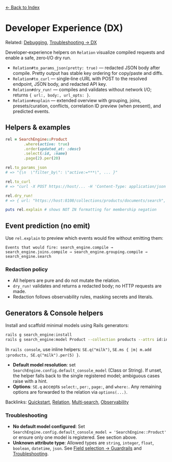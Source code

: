 [← Back to Index](./index.md)

# Developer Experience (DX)

Related: [Debugging](./debugging.md), [Troubleshooting → DX](./troubleshooting.md#dx)

Developer‑experience helpers on `Relation` visualize compiled requests and enable a safe, zero‑I/O dry run.

- `Relation#to_params_json(pretty: true)` — redacted JSON body after compile. Pretty output has stable key ordering for copy/paste and diffs.
- `Relation#to_curl` — single‑line cURL with POST to the resolved endpoint, JSON body, and redacted API key.
- `Relation#dry_run!` — compiles and validates without network I/O; returns `{ url:, body:, url_opts: }`.
- `Relation#explain` — extended overview with grouping, joins, presets/curation, conflicts, correlation ID preview (when present), and predicted events.

## Helpers & examples

```ruby
rel = SearchEngine::Product
        .where(active: true)
        .order(updated_at: :desc)
        .select(:id, :name)
        .page(2).per(20)

rel.to_params_json
# => "{\n  \"filter_by\": \"active:=***\", ... }"

rel.to_curl
# => "curl -X POST https://host/... -H 'Content-Type: application/json' -H 'X-TYPESENSE-API-KEY: ***' -d '{...}'"

rel.dry_run!
# => { url: "https://host:8108/collections/products/documents/search", body: "{...}", url_opts: { use_cache: true, cache_ttl: 60 } }

puts rel.explain # shows NOT IN formatting for membership negation
```

## Event prediction (no emit)

Use `rel.explain` to preview which events would fire without emitting them:

```text
Events that would fire: search_engine.compile → search_engine.joins.compile → search_engine.grouping.compile → search_engine.search
```

### Redaction policy

- All helpers are pure and do not mutate the relation.
- `dry_run!` validates and returns a redacted body; no HTTP requests are made.
- Redaction follows observability rules, masking secrets and literals.

## Generators & Console helpers

Install and scaffold minimal models using Rails generators:

```bash
rails g search_engine:install
rails g search_engine:model Product --collection products --attrs id:integer name:string
```

In `rails console`, use inline helpers: `SE.q("milk")`, `SE.ms { |m| m.add :products, SE.q("milk").per(5) }`.

- **Default model resolution**: set `SearchEngine.config.default_console_model` (Class or String). If unset, the helper falls back to the single registered model; ambiguous cases raise with a hint.
- **Options**: `SE.q` accepts `select:`, `per:`, `page:`, and `where:`. Any remaining options are forwarded to the relation via `options(...)`.

Backlinks: [Quickstart](./quickstart.md), [Relation](./relation.md), [Multi‑search](./multi_search.md), [Observability](./observability.md)

### Troubleshooting

- **No default model configured**: Set `SearchEngine.config.default_console_model = 'SearchEngine::Product'` or ensure only one model is registered. See section above.
- **Unknown attribute type**: Allowed types are `string`, `integer`, `float`, `boolean`, `datetime`, `json`. See [Field selection → Guardrails](./field_selection.md#guardrails-errors) and [Troubleshooting](./troubleshooting.md).
